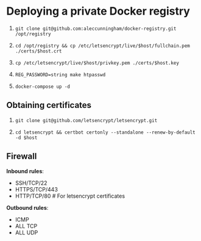 # Deploying a private Docker registry

1. `git clone git@github.com:aleccunningham/docker-registry.git /opt/registry`

2. `cd /opt/registry && cp /etc/letsencrypt/live/$host/fullchain.pem ./certs/$host.crt`

3. `cp /etc/letsencrypt/live/$host/privkey.pem ./certs/$host.key`

4. `REG_PASSWORD=string make htpasswd`

5. `docker-compose up -d`

## Obtaining certificates

1. `git clone git@github.com/letsencrypt/letsencrypt.git`

2. `cd letsencrypt && certbot certonly --standalone --renew-by-default -d $host`

## Firewall

**Inbound rules**:

- SSH/TCP/22
- HTTPS/TCP/443
- HTTP/TCP/80 # For letsencrypt certificates

**Outbound rules**:

- ICMP
- ALL TCP
- ALL UDP

